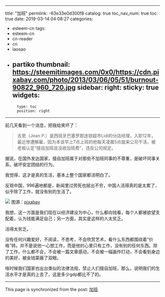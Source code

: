 
---
title: "加班"
permlink: -63e33e0d300f8
catalog: true
toc_nav_num: true
toc: true
date: 2019-03-14 04:08:27
categories:
- esteem-cn
tags:
- esteem-cn
- cn-reader
- cn
- laosao
- partiko
thumbnail: https://steemitimages.com/0x0/https://cdn.pixabay.com/photo/2013/03/06/05/51/burnout-90822_960_720.jpg
sidebar:
    right:
        sticky: true
widgets:
    -
        type: toc
        position: right
---


前几天看到一个消息，把我给笑坏了：

> 吉恩（Jean P.）是西班牙巴塞罗那连锁超市Lidl的分店经理，入职12年，最近惨遭解雇，因为本该早上7点上班的他每天凌晨5点就来公司干活，被老板认定“擅自加班且没收加班费”，违反公司规定。

据说，在国外发达国家，擅自加班属于对那些不加班同事的不尊重，是破坏同事关系，破坏安定团结的行为。

我觉得，这才是真的生活，基本上整个国家都活明白了。

反观中国，996遍地都是，新闻里过劳死也层出不穷，中国人活得真的是太累了，似乎除了工作，就没有别的生活了。

![](https://steemitimages.com/0x0/https://cdn.pixabay.com/photo/2013/03/06/05/51/burnout-90822_960_720.jpg)
图源：[pixabay](https://cdn.pixabay.com/photo/2013/03/06/05/51/burnout-90822_960_720.jpg)

我想，这一方面是我们现在以经济建设为中心，什么都向钱看，每个人都被欲望支配着，认为钱能满足自己；另一方面，其实是这样的人太贫乏。

活得太贫乏。

没有任何兴趣爱好，不阅读，不思考，不会欣赏艺术，看什么东西都围绕着“价格”转。并不是说他一心想工作，而是他的心里只有工作，没有别的任何东西。除了工作，什么都不会，不会被一篇文章感动，不会被一幅画作打动，不会看到身边的美好，被金钱蒙蔽了双眼。

啥时候我们国家也出台类似的法律法规，禁止人们擅自加班，那么，说明我们的生活水平才是真的上去了，这是多少gdp都比不了的。

- - -

This page is synchronized from the post: [加班](https://steemit.com/@julian2013/-63e33e0d300f8)
